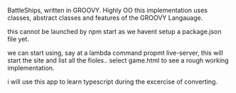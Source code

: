 BattleShips, written in GROOVY.  Highly OO this implementation uses classes, abstract classes and features of the GROOVY Langauage.


this cannot be launched by npm start as we havent setup a package.json file yet.

we can start using, say at a lambda command propmt live-server, this will start the site and list all the fioles.. select game.html to see a rough working implementation.

i will use this app to learn typescript during the excercise of converting.
